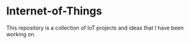 # Internet-of-Things
This repository is a collection of IoT projects and ideas that I have been working on.
